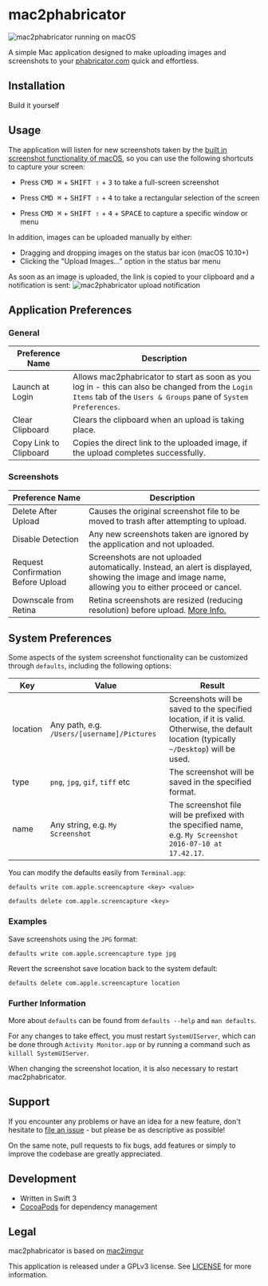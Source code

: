 # mac2phabricator

![mac2phabricator running on macOS](missing)

A simple Mac application designed to make uploading images and screenshots to your [phabricator.com](https://phabricator.com) quick and effortless.

## Installation

Build it yourself

## Usage

The application will listen for new screenshots taken by the [built in screenshot functionality of macOS](https://support.apple.com/kb/ht5775), so you can use the following shortcuts to capture your screen:

- Press <kbd>CMD ⌘</kbd> + <kbd>SHIFT ⇧</kbd> + <kbd>3</kbd> to take a full-screen screenshot

- Press <kbd>CMD ⌘</kbd> + <kbd>SHIFT ⇧</kbd> + <kbd>4</kbd> to take a rectangular selection of the screen

- Press <kbd>CMD ⌘</kbd> + <kbd>SHIFT ⇧</kbd> + <kbd>4</kbd> + <kbd>SPACE</kbd> to capture a specific window or menu

In addition, images can be uploaded manually by either:

- Dragging and dropping images on the status bar icon  (macOS 10.10+)
- Clicking the "Upload Images…" option in the status bar menu

As soon as an image is uploaded, the link is copied to your clipboard and a notification is sent:
![mac2phabricator upload notification](missing)

## Application Preferences

### General

| Preference Name | Description 
| --------------- | ----------- | 
| Launch at Login | Allows mac2phabricator to start as soon as you log in - this can also be changed from the `Login Items` tab of the `Users & Groups` pane of `System Preferences`. | 
| Clear Clipboard | Clears the clipboard when an upload is taking place. |
| Copy Link to Clipboard | Copies the direct link to the uploaded image, if the upload completes successfully. |

### Screenshots

| Preference Name | Description |
| --------------- | ----------- |
| Delete After Upload | Causes the original screenshot file to be moved to trash after attempting to upload. |
| Disable Detection | Any new screenshots taken are ignored by the application and not uploaded. |
| Request Confirmation Before Upload | Screenshots are not uploaded automatically. Instead, an alert is displayed, showing the image and image name, allowing you to either proceed or cancel. |
| Downscale from Retina | Retina screenshots are resized (reducing resolution) before upload. [More Info.](https://cloudup.com/blog/the-retina-screenshot-problem) |

## System Preferences

Some aspects of the system screenshot functionality can be customized through `defaults`, including the following options:

| Key | Value | Result |
| --- | ----- | ------ |
| location | Any path, e.g. `/Users/[username]/Pictures` | Screenshots will be saved to the specified location, if it is valid. Otherwise, the default location (typically `~/Desktop`) will be used. |
| type | `png`, `jpg`, `gif`, `tiff` etc | The screenshot will be saved in the specified format. |
| name | Any string, e.g. `My Screenshot` | The screenshot file will be prefixed with the specified name, e.g. `My Screenshot 2016-07-10 at 17.42.17`. |

You can modify the defaults easily from `Terminal.app`:

`defaults write com.apple.screencapture <key> <value>`

`defaults delete com.apple.screencapture <key>`

### Examples

Save screenshots using the `JPG` format:

`defaults write com.apple.screencapture type jpg`

Revert the screenshot save location back to the system default:

`defaults delete com.apple.screencapture location`

### Further Information

More about `defaults` can be found from `defaults --help` and `man defaults`.

For any changes to take effect, you must restart `SystemUIServer`, which can be done through `Activity Monitor.app` or by running a command such as `killall SystemUIServer`.

When changing the screenshot location, it is also necessary to restart mac2phabricator.

## Support

If you encounter any problems or have an idea for a new feature, don't hesitate to [file an issue](missing) - but please be as descriptive as possible! 

On the same note, pull requests to fix bugs, add features or simply to improve the codebase are greatly appreciated.

## Development

- Written in Swift 3
- [CocoaPods](https://cocoapods.org) for dependency management

## Legal

mac2phabricator is based on [mac2imgur](https://github.com/mileswd/mac2imgur)

This application is released under a GPLv3 license. See [LICENSE](https://github.com/thorbenprimke/mac2phabricator/blob/master/LICENSE) for more information.
